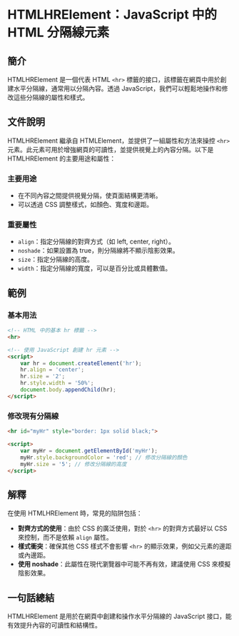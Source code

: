 <!--
Meta Description: # HTMLHRElement：JavaScript 中的 HTML 分隔線元素 ## 簡介 HTMLHRElement 是一個代表 HTML `<hr>` 標籤的接口，該標籤在網頁中用於創建水平分隔線，通常用以分隔內容。透過 JavaScript，我們可以輕鬆地操作和修改這些分隔線的屬性和樣式。 ...
Meta Keywords: htmlhrelement, html, css, myhr, javascript
-->

# HTMLHRElement：JavaScript 中的 HTML 分隔線元素

## 簡介
HTMLHRElement 是一個代表 HTML `<hr>` 標籤的接口，該標籤在網頁中用於創建水平分隔線，通常用以分隔內容。透過 JavaScript，我們可以輕鬆地操作和修改這些分隔線的屬性和樣式。

## 文件說明
HTMLHRElement 繼承自 HTMLElement，並提供了一組屬性和方法來操控 `<hr>` 元素。此元素可用於增強網頁的可讀性，並提供視覺上的內容分隔。以下是 HTMLHRElement 的主要用途和屬性：

### 主要用途
- 在不同內容之間提供視覺分隔，使頁面結構更清晰。
- 可以透過 CSS 調整樣式，如顏色、寬度和邊距。

### 重要屬性
- `align`：指定分隔線的對齊方式（如 left, center, right）。
- `noshade`：如果設置為 true，則分隔線將不顯示陰影效果。
- `size`：指定分隔線的高度。
- `width`：指定分隔線的寬度，可以是百分比或具體數值。

## 範例
### 基本用法
```html
<!-- HTML 中的基本 hr 標籤 -->
<hr>

<!-- 使用 JavaScript 創建 hr 元素 -->
<script>
    var hr = document.createElement('hr');
    hr.align = 'center';
    hr.size = '2';
    hr.style.width = '50%';
    document.body.appendChild(hr);
</script>
```

### 修改現有分隔線
```html
<hr id="myHr" style="border: 1px solid black;">

<script>
    var myHr = document.getElementById('myHr');
    myHr.style.backgroundColor = 'red'; // 修改分隔線的顏色
    myHr.size = '5'; // 修改分隔線的高度
</script>
```

## 解釋
在使用 HTMLHRElement 時，常見的陷阱包括：
- **對齊方式的使用**：由於 CSS 的廣泛使用，對於 `<hr>` 的對齊方式最好以 CSS 來控制，而不是依賴 `align` 屬性。
- **樣式衝突**：確保其他 CSS 樣式不會影響 `<hr>` 的顯示效果，例如父元素的邊距或內邊距。
- **使用 noshade**：此屬性在現代瀏覽器中可能不再有效，建議使用 CSS 來模擬陰影效果。

## 一句話總結
HTMLHRElement 是用於在網頁中創建和操作水平分隔線的 JavaScript 接口，能有效提升內容的可讀性和結構性。